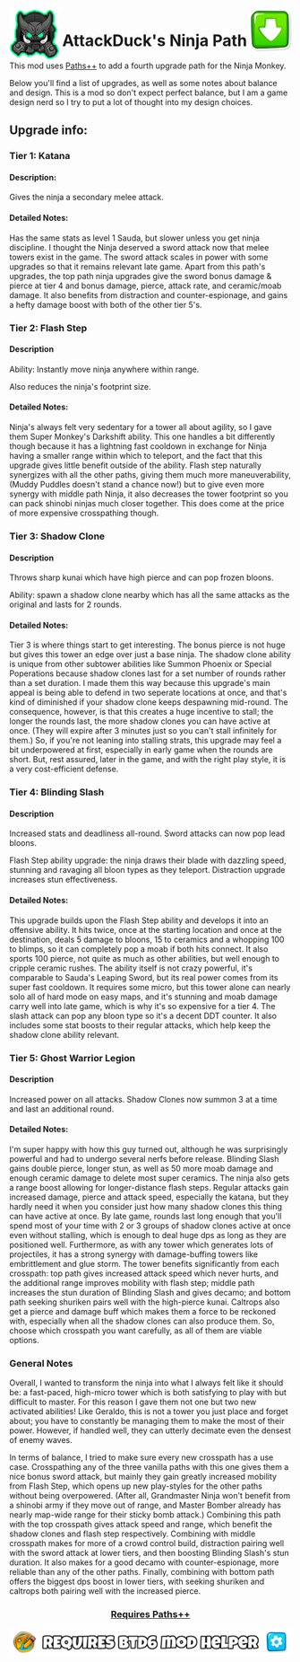 <a href="https://github.com/GreenBeansAgainstVeganism/AttackDuckNinjaPath/releases/latest/download/AttackDuckNinjaPath.dll">
    <img align="left" alt="Icon" height="90" src="Icon.png">
    <img align="right" alt="Download" height="75" src="https://raw.githubusercontent.com/gurrenm3/BTD-Mod-Helper/master/BloonsTD6%20Mod%20Helper/Resources/DownloadBtn.png">
</a>

<h1 align="center">AttackDuck's Ninja Path</h1>

This mod uses <a href="https://github.com/doombubbles/paths-plus-plus">Paths++</a> to add a fourth upgrade path for the Ninja Monkey.

Below you'll find a list of upgrades, as well as some notes about balance and design. This is a mod so don't expect perfect balance, but I am a game design nerd so I try to put a lot of thought into my design choices.

<h2>Upgrade info:</h2>

<h3>Tier 1: Katana</h3>

<h4>Description:</h4>

Gives the ninja a secondary melee attack.

<h4>Detailed Notes:</h4>

Has the same stats as level 1 Sauda, but slower unless you get ninja discipline. I thought the Ninja deserved a sword attack now that melee towers exist in the game. The sword attack scales in power with some upgrades so that it remains relevant late game. Apart from this path's upgrades, the top path ninja upgrades give the sword bonus damage & pierce at tier 4 and bonus damage, pierce, attack rate, and ceramic/moab damage. It also benefits from distraction and counter-espionage, and gains a hefty damage boost with both of the other tier 5's.

<h3>Tier 2: Flash Step</h3>

<h4>Description</h4>

Ability: Instantly move ninja anywhere within range.

Also reduces the ninja's footprint size.

<h4>Detailed Notes:</h4>

Ninja's always felt very sedentary for a tower all about agility, so I gave them Super Monkey's Darkshift ability. This one handles a bit differently though because it has a lightning fast cooldown in exchange for Ninja having a smaller range within which to teleport, and the fact that this upgrade gives little benefit outside of the ability. Flash step naturally synergizes with all the other paths, giving them much more maneuverability, (Muddy Puddles doesn't stand a chance now!) but to give even more synergy with middle path Ninja, it also decreases the tower footprint so you can pack shinobi ninjas much closer together. This does come at the price of more expensive crosspathing though.

<h3>Tier 3: Shadow Clone</h3>

<h4>Description</h4>

Throws sharp kunai which have high pierce and can pop frozen bloons.

Ability: spawn a shadow clone nearby which has all the same attacks as the original and lasts for 2 rounds.

<h4>Detailed Notes:</h4>

Tier 3 is where things start to get interesting. The bonus pierce is not huge but gives this tower an edge over just a base ninja. The shadow clone ability is unique from other subtower abilities like Summon Phoenix or Special Poperations because shadow clones last for a set number of rounds rather than a set duration. I made them this way because this upgrade's main appeal is being able to defend in two seperate locations at once, and that's kind of diminished if your shadow clone keeps despawning mid-round. The consequence, however, is that this creates a huge incentive to stall; the longer the rounds last, the more shadow clones you can have active at once. (They will expire after 3 minutes just so you can't stall infinitely for them.) So, if you're not leaning into stalling strats, this upgrade may feel a bit underpowered at first, especially in early game when the rounds are short. But, rest assured, later in the game, and with the right play style, it is a very cost-efficient defense.

<h3>Tier 4: Blinding Slash</h3>

<h4>Description</h4>

Increased stats and deadliness all-round. Sword attacks can now pop lead bloons.

Flash Step ability upgrade: the ninja draws their blade with dazzling speed, stunning and ravaging all bloon types as they teleport. Distraction upgrade increases stun effectiveness.

<h4>Detailed Notes:</h4>

This upgrade builds upon the Flash Step ability and develops it into an offensive ability. It hits twice, once at the starting location and once at the destination, deals 5 damage to bloons, 15 to ceramics and a whopping 100 to blimps, so it can completely pop a moab if both hits connect. It also sports 100 pierce, not quite as much as other abilities, but well enough to cripple ceramic rushes. The ability itself is not crazy powerful, it's comparable to Sauda's Leaping Sword, but its real power comes from its super fast cooldown. It requires some micro, but this tower alone can nearly solo all of hard mode on easy maps, and it's stunning and moab damage carry well into late game, which is why it's so expensive for a tier 4. The slash attack can pop any bloon type so it's a decent DDT counter. It also includes some stat boosts to their regular attacks, which help keep the shadow clone ability relevant.

<h3>Tier 5: Ghost Warrior Legion</h3>

<h4>Description</h4>

Increased power on all attacks. Shadow Clones now summon 3 at a time and last an additional round.

<h4>Detailed Notes:</h4>

I'm super happy with how this guy turned out, although he was surprisingly powerful and had to undergo several nerfs before release. Blinding Slash gains double pierce, longer stun, as well as 50 more moab damage and enough ceramic damage to delete most super ceramics. The ninja also gets a range boost allowing for longer-distance flash steps. Regular attacks gain increased damage, pierce and attack speed, especially the katana, but they hardly need it when you consider just how many shadow clones this thing can have active at once. By late game, rounds last long enough that you'll spend most of your time with 2 or 3 groups of shadow clones active at once even without stalling, which is enough to deal huge dps as long as they are positioned well. Furthermore, as with any tower which generates lots of projectiles, it has a strong synergy with damage-buffing towers like embrittlement and glue storm. The tower benefits significantly from each crosspath: top path gives increased attack speed which never hurts, and the additional range improves mobility with flash step; middle path increases the stun duration of Blinding Slash and gives decamo; and bottom path seeking shuriken pairs well with the high-pierce kunai. Caltrops also get a pierce and damage buff which makes them a force to be reckoned with, especially when all the shadow clones can also produce them. So, choose which crosspath you want carefully, as all of them are viable options.


<h3>General Notes</h3>
Overall, I wanted to transform the ninja into what I always felt like it should be: a fast-paced, high-micro tower which is both satisfying to play with but difficult to master. For this reason I gave them not one but two new activated abilities! Like Geraldo, this is not a tower you just place and forget about; you have to constantly be managing them to make the most of their power. However, if handled well, they can utterly decimate even the densest of enemy waves.

In terms of balance, I tried to make sure every new crosspath has a use case. Crosspathing any of the three vanilla paths with this one gives them a nice bonus sword attack, but mainly they gain greatly increased mobility from Flash Step, which opens up new play-styles for the other paths without being overpowered. (After all, Grandmaster Ninja won't benefit from a shinobi army if they move out of range, and Master Bomber already has nearly map-wide range for their sticky bomb attack.) Combining this path with the top crosspath gives attack speed and range, which benefit the shadow clones and flash step respectively. Combining with middle crosspath makes for more of a crowd control build, distraction pairing well with the sword attack at lower tiers, and then boosting Blinding Slash's stun duration. It also makes for a good decamo with counter-espionage, more reliable than any of the other paths. Finally, combining with bottom path offers the biggest dps boost in lower tiers, with seeking shuriken and caltrops both pairing well with the increased pierce.

<h3 align="center"><a href="https://github.com/doombubbles/paths-plus-plus">Requires Paths++</a></h3>

[![Requires BTD6 Mod Helper](https://raw.githubusercontent.com/gurrenm3/BTD-Mod-Helper/master/banner.png)](https://github.com/gurrenm3/BTD-Mod-Helper#readme)
